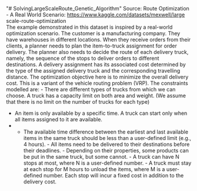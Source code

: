 "# SolvingLargeScaleRoute_Genetic_Algorithm" 
Source: Route Optimization - A Real World Scenario: https://www.kaggle.com/datasets/mexwell/large
scale-route-optimization  
The example demonstrated in this dataset is inspired by a real-world optimization scenario. The customer is a 
manufacturing company. They have warehouses in different locations. When they receive orders from their 
clients, a planner needs to plan the item-to-truck assignment for order delivery. The planner also needs to 
decide the route of each delivery truck, namely, the sequence of the stops to deliver orders to different 
destinations. A delivery assignment has its associated cost determined by the type of the assigned delivery truck 
and the corresponding travelling distance. The optimization objective here is to minimize the overall delivery 
cost. 
This is a variant of the vehicle routing problem (VRP). The constraints modelled are: - There are different types of trucks from which we can choose. A truck has a capacity limit on both area and 
weight. (We assume that there is no limit on the number of trucks for each type) 
- An item is only available by a specific time. A truck can start only when all items assigned to it are available.
- - The available time difference between the earliest and last available items in the same truck should be less 
than a user-defined limit (e.g., 4 hours). - All items need to be delivered to their destinations before their deadlines. - Depending on their properties, some products can be put in the same truck, but some cannot. - A truck can have N stops at most, where N is a user-defined number. - A truck must stay at each stop for M hours to unload the items, where M is a user-defined number. Each stop 
will incur a fixed cost in addition to the delivery cost.
